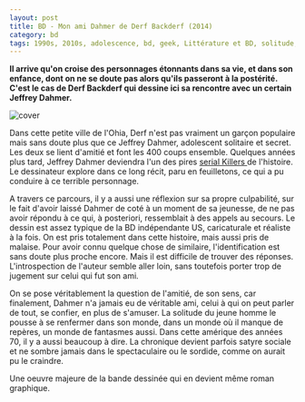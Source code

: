 ```yaml
---
layout: post
title: BD - Mon ami Dahmer de Derf Backderf (2014)
category: bd
tags: 1990s, 2010s, adolescence, bd, geek, Littérature et BD, solitude, tueur en série, usa
---
```

**Il arrive qu'on croise des personnages étonnants dans sa vie, et dans son enfance, dont on ne se doute pas alors qu'ils passeront à la postérité. C'est le cas de Derf Backderf qui dessine ici sa rencontre avec un certain Jeffrey Dahmer.**

![cover](https://filedn.eu/llqi9IBxlYouGRXYG2xlROb/img/2016/dahmer.jpg)

Dans cette petite ville de l'Ohia, Derf n'est pas vraiment un garçon populaire mais sans doute plus que ce Jeffrey Dahmer, adolescent solitaire et secret. Les deux se lient d'amitié et font les 400 coups ensemble. Quelques années plus tard, Jeffrey Dahmer deviendra l'un des pires <a href="https://fr.wikipedia.org/wiki/Jeffrey_Dahmer">serial Killers </a>de l'histoire. Le dessinateur explore dans ce long récit, paru en feuilletons, ce qui a pu conduire à ce terrible personnage.

A travers ce parcours, il y a aussi une réflexion sur sa propre culpabilité, sur le fait d'avoir laissé Dahmer de coté à un moment de sa jeunesse, de ne pas avoir répondu à ce qui, à posteriori, ressemblait à des appels au secours. Le dessin est assez typique de la BD indépendante US, caricaturale et réaliste à la fois. On est pris totalement dans cette histoire, mais aussi pris de malaise. Pour avoir connu quelque chose de similaire, l'identification est sans doute plus proche encore. Mais il est difficile de trouver des réponses. L'introspection de l'auteur semble aller loin, sans toutefois porter trop de jugement sur celui qui fut son ami.

On se pose véritablement la question de l'amitié, de son sens, car finalement, Dahmer n'a jamais eu de véritable ami, celui à qui on peut parler de tout, se confier, en plus de s'amuser. La solitude du jeune homme le pousse à se renfermer dans son monde, dans un monde où il manque de repères, un monde de fantasmes aussi. Dans cette amérique des années 70, il y a aussi beaucoup à dire. La chronique devient parfois satyre sociale et ne sombre jamais dans le spectaculaire ou le sordide, comme on aurait pu le craindre.

Une oeuvre majeure de la bande dessinée qui en devient même roman graphique.
